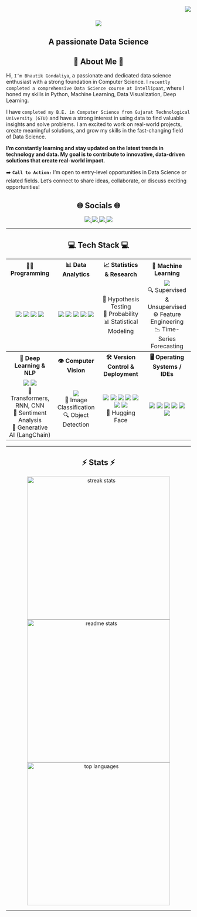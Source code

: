 <img align="right" src="https://visitor-badge.laobi.icu/badge?page_id=MrGenius18.MrGenius18" />

<h1 align="center">
    <img src="https://readme-typing-svg.herokuapp.com/?font=Righteous&size=35&center=true&vCenter=true&width=500&height=70&duration=4000&lines=Hi+There!+👋;+I'm+Mr.+Bhautik+Gondaliya!;" />
</h1>
<h2 align="center">A passionate Data Science</h2>

<h2 align="center">💫 About Me 💫</h2>

Hi, `I’m Bhautik Gondaliya`, a passionate and dedicated data science enthusiast with a strong foundation in Computer Science. I `recently completed a comprehensive Data Science course at Intellipaat`, where I honed my skills in Python, Machine Learning, Data Visualization, Deep Learning.

I have `completed my B.E. in Computer Science from Gujarat Technological University (GTU)` and have a strong interest in using data to find valuable insights and solve problems. I am excited to work on real-world projects, create meaningful solutions, and grow my skills in the fast-changing field of Data Science.

**I’m constantly learning and stay updated on the latest trends in technology and data. My goal is to contribute to innovative, data-driven solutions that create real-world impact.**

➡️ **`Call to Action:`** I’m open to entry-level opportunities in Data Science or related fields. Let’s connect to share ideas, collaborate, or discuss exciting opportunities!
<br>
<h2 align="center">🌐 Socials 🌐</h2>
<p align="center">
  <a href="https://mrgenius18.github.io/My_Portfolio/">
    <img src="https://img.shields.io/badge/Portfolio-%23000000.svg?style=for-the-badge&logo=firefox&logoColor=#FF7139">
  </a>
  <a href="https://linkedin.com/in/bhautik-gondaliya-9b497026a/">
    <img src="https://img.shields.io/badge/linkedin-%230077B5.svg?style=for-the-badge&logo=linkedin&logoColor=white">
  </a>
  <a href="https://instagram.com/mr._genius_18/">
    <img src="https://img.shields.io/badge/Instagram-%23E4405F.svg?style=for-the-badge&logo=Instagram&logoColor=white">
  </a>
  <a href="https://www.youtube.com/channel/UCtoL7bkXZ30tPQUpQjI3wIA">
    <img src="https://img.shields.io/badge/YouTube-%23FF0000.svg?style=for-the-badge&logo=YouTube&logoColor=white">
  </a>
</p>

---

<h2 align="center">💻 Tech Stack 💻</h2>

<table align="center">
    
  <tr>
    <th>👨‍💻 Programming </th>
    <th>📊 Data Analytics </th>
    <th>📈 Statistics & Research </th>
    <th>🤖 Machine Learning </th>
  </tr>

  <tr>
    <td align="center">
      <img src="https://img.shields.io/badge/python-3670A0?style=for-the-badge&logo=python&logoColor=ffdd54">
      <img src="https://img.shields.io/badge/SQL-%23007ACC.svg?style=for-the-badge&logo=mysql&logoColor=white">
      <img src="https://img.shields.io/badge/MongoDB-%234ea94b.svg?style=for-the-badge&logo=mongodb&logoColor=white">
      <img src="https://img.shields.io/badge/PostgreSQL-%23316192.svg?style=for-the-badge&logo=postgresql&logoColor=white">
    </td>
    <td align="center">
      <img src="https://img.shields.io/badge/Power_BI-F2C811?style=for-the-badge&logo=powerbi&logoColor=black">
      <img src="https://img.shields.io/badge/numpy-%23013243.svg?style=for-the-badge&logo=numpy&logoColor=white">
      <img src="https://img.shields.io/badge/pandas-%23150458.svg?style=for-the-badge&logo=pandas&logoColor=white">
      <img src="https://img.shields.io/badge/Matplotlib-%23ffffff.svg?style=for-the-badge&logo=Matplotlib&logoColor=black">
      <img src="https://img.shields.io/badge/Excel-217346?style=for-the-badge&logo=microsoft-excel&logoColor=white">
    </td>
    <td align="center">
      🧮 Hypothesis Testing<br>
      🎲 Probability<br>
      📊 Statistical Modeling
    </td>
    <td align="center">
      <img src="https://img.shields.io/badge/scikit--learn-%23F7931E.svg?style=for-the-badge&logo=scikit-learn&logoColor=white"><br>
      🔍 Supervised & Unsupervised<br>
      ⚙️ Feature Engineering<br>
      📉 Time-Series Forecasting
    </td>
  </tr>

  <tr>
    <th>🧠 Deep Learning & NLP </th>
    <th>👁️ Computer Vision </th>
    <th>🛠️ Version Control & Deployment </th>
    <th> 🖥️ Operating Systems / IDEs </th>
  </tr>

  <tr>
    <td align="center">
      <img src="https://img.shields.io/badge/PyTorch-%23EE4C2C.svg?style=for-the-badge&logo=PyTorch&logoColor=white">
      <img src="https://img.shields.io/badge/TensorFlow-%23FF6F00.svg?style=for-the-badge&logo=TensorFlow&logoColor=white"><br>
      📜 Transformers, RNN, CNN<br>
      💬 Sentiment Analysis<br>
      🤖 Generative AI (LangChain)
    </td>
    <td align="center">
      <img src="https://img.shields.io/badge/opencv-%23white.svg?style=for-the-badge&logo=opencv&logoColor=white"><br>
      📸 Image Classification<br>
      🔍 Object Detection
    </td>
    <td align="center">
      <img src="https://img.shields.io/badge/streamlit-%23FF4B4B.svg?style=for-the-badge&logo=streamlit&logoColor=white">
      <img src="https://img.shields.io/badge/gunicorn-%298729.svg?style=for-the-badge&logo=gunicorn&logoColor=white">
      <img src="https://img.shields.io/badge/flask-%23000.svg?style=for-the-badge&logo=flask&logoColor=white">
      <img src="https://img.shields.io/badge/django-%23092E20.svg?style=for-the-badge&logo=django&logoColor=white">
      <img src="https://img.shields.io/badge/Git-%23F05033.svg?style=for-the-badge&logo=git&logoColor=white">
      <img src="https://img.shields.io/badge/github-%23121011.svg?style=for-the-badge&logo=github&logoColor=white">
      <img src="https://img.shields.io/badge/render-%23004674.svg?style=for-the-badge&logo=render&logoColor=white"><br>
      🤗 Hugging Face
    </td>
    <td align="center">
      <img src="https://img.shields.io/badge/Windows%2011-%230079d5.svg?style=for-the-badge&logo=Windows%2011&logoColor=white">
      <img src="https://img.shields.io/badge/Linux-FCC624?style=for-the-badge&logo=linux&logoColor=black">
      <img src="https://img.shields.io/badge/Google%20Colab-%23F9A825.svg?style=for-the-badge&logo=googlecolab&logoColor=white">
      <img src="https://img.shields.io/badge/jupyter-%23FA0F00.svg?style=for-the-badge&logo=jupyter&logoColor=white">
      <img src="https://img.shields.io/badge/Visual%20Studio%20Code-0078d7.svg?style=for-the-badge&logo=visual-studio-code&logoColor=white">
      <img src="https://img.shields.io/badge/pycharm-143?style=for-the-badge&logo=pycharm&logoColor=black&color=black&labelColor=green">
    </td>
  </tr>
</table>

---

<h2 align="center">⚡ Stats ⚡</h2>
<div align="center">
  <img width=390 src="https://github-readme-streak-stats-salesp07.vercel.app/?user=MrGenius18&count_private=true&theme=react&border_radius=10" alt="streak stats"/>
  <img width=390 src="https://github-readme-stats-salesp07.vercel.app/api?username=MrGenius18&count_private=true&show_icons=true&theme=react&rank_icon=github&border_radius=10" alt="readme stats" />
  <br/>
  <img width=390 src="https://github-readme-stats-salesp07.vercel.app/api/top-langs/?username=MrGenius18&theme=react&hide_border=false&include_all_commits=false&count_private=false&layout=compact&border_radius=10" alt="top languages" />
</div>

---

<!-- <h2 align="center">🏆 GitHub Trophies 🏆</h2> -->
<!-- ![](https://github-profile-trophy.vercel.app/?username=MrGenius18&theme=radical&no-frame=false&no-bg=false&margin-w=4) -->
